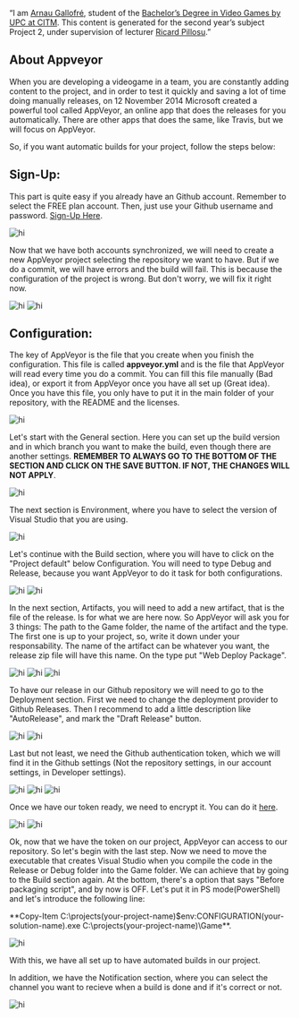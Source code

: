 ﻿“I am [Arnau Gallofré](https://www.linkedin.com/in/arnau-gallofr%C3%A9-649785180/), student of the [Bachelor’s Degree in Video Games by UPC at CITM](https://www.citm.upc.edu/ing/estudis/graus-videojocs/). This content is generated for the second year’s subject Project 2, under supervision of lecturer [Ricard Pillosu](https://es.linkedin.com/in/ricardpillosu/).”

## About Appveyor

When you are developing a videogame in a team, you are constantly adding content to the project, and in order to test it quickly and saving a lot of time doing manually releases, on 12 November 2014 Microsoft created a powerful tool called AppVeyor, an online app that does the releases for you automatically. There are other apps that does the same, like Travis, but we will focus on AppVeyor.

So, if you want automatic builds for your project, follow the steps below:

## Sign-Up:

This part is quite easy if you already have an Github account. Remember to select the FREE plan account. Then, just use your Github username and password. [Sign-Up Here](https://ci.appveyor.com/signup).

<img src="Assets/ss1.png" alt="hi" class="inline">

Now that we have both accounts synchronized, we will need to create a new AppVeyor project selecting the repository we want to have. But if we do a commit, we will have errors and the build will fail. This is because the configuration of the project is wrong. But don't worry, we will fix it right now.

<img src="Assets/ss2.jpg" alt="hi" class="inline">

<img src="Assets/ss3.jpg" alt="hi" class="inline">

## Configuration:

The key of AppVeyor is the file that you create when you finish the configuration. This file is called **appveyor.yml** and is the file that AppVeyor will read every time you do a commit. You can fill this file manually (Bad idea), or export it from AppVeyor once you have all set up (Great idea). Once you have this file, you only have to put it in the main folder of your repository, with the README and the licenses.

<img src="Assets/ss4.jpg" alt="hi" class="inline">

Let's start with the General section. Here you can set up the build version and in which branch you want to make the build, even though there are another settings. **REMEMBER TO ALWAYS GO TO THE BOTTOM OF THE SECTION AND CLICK ON THE SAVE BUTTON. IF NOT, THE CHANGES WILL NOT APPLY**.

<img src="Assets/ss5.jpg" alt="hi" class="inline">

The next section is Environment, where you have to select the version of Visual Studio that you are using.

<img src="Assets/ss6.jpg" alt="hi" class="inline">

Let's continue with the Build section, where you will have to click on the "Project default" below Configuration. You will need to type Debug and Release, because you want AppVeyor to do it task for both configurations.

<img src="Assets/ss7.jpg" alt="hi" class="inline">

<img src="Assets/ss8.jpg" alt="hi" class="inline">

In the next section, Artifacts, you will need to add a new artifact, that is the file of the release. Is for what we are here now. So AppVeyor will ask you for 3 things: The path to the Game folder, the name of the artifact and the type. The first one is up to your project, so, write it down under your responsability. The name of the artifact can be whatever you want, the release zip file will have this name. On the type put "Web Deploy Package".

<img src="Assets/ss9.jpg" alt="hi" class="inline">

<img src="Assets/ss10.jpg" alt="hi" class="inline">

<img src="Assets/ss11.jpg" alt="hi" class="inline">

To have our release in our Github repository we will need to go to the Deployment section. First we need to change the deployment provider to Github Releases. Then I recommend to add a little description like "AutoRelease", and mark the "Draft Release" button. 

<img src="Assets/ss12.jpg" alt="hi" class="inline">

<img src="Assets/ss13.jpg" alt="hi" class="inline">

Last but not least, we need the Github authentication token, which we will find it in the Github settings (Not the repository settings, in our account settings, in Developer settings). 

<img src="Assets/ss14.jpg" alt="hi" class="inline">

<img src="Assets/ss15.jpg" alt="hi" class="inline">

<img src="Assets/ss16.jpg" alt="hi" class="inline">

Once we have our token ready, we need to encrypt it. You can do it [here](https://ci.appveyor.com/tools/encrypt).

<img src="Assets/ss17.jpg" alt="hi" class="inline">

<img src="Assets/ss18.jpg" alt="hi" class="inline">

Ok, now that we have the token on our project, AppVeyor can access to our repository. So let's begin with the last step. Now we need to move the executable that creates Visual Studio when you compile the code in the Release or Debug folder into the Game folder. We can achieve that by going to the Build section again. At the bottom, there's a option that says "Before packaging script", and by now is OFF. Let's put it in PS mode(PowerShell) and let's introduce the following line:

**Copy-Item C:\projects\(your-project-name)\$env:CONFIGURATION\(your-solution-name).exe C:\projects\(your-project-name)\Game\**.

<img src="Assets/ss19.jpg" alt="hi" class="inline">

With this, we have all set up to have automated builds in our project.

In addition, we have the Notification section, where you can select the channel you want to recieve when a build is done and if it's correct or not.

<img src="Assets/ss20.jpg" alt="hi" class="inline">
